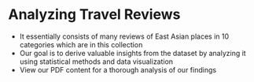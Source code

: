 # Analyzing Travel Reviews

- It essentially consists of many reviews of East Asian places in 10 categories which are in this collection
- Our goal is to derive valuable insights from the dataset by analyzing it using statistical methods and data visualization
- View our PDF content for a thorough analysis of our findings
